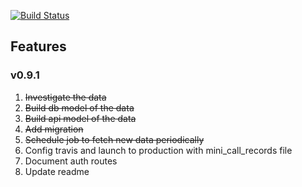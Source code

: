 [![Build Status](https://travis-ci.org/arn95/Bmore911API.svg?branch=master)](https://travis-ci.org/arn95/Bmore911API)


## Features

### v0.9.1

1. ~~Investigate the data~~
2. ~~Build db model of the data~~
3. ~~Build api model of the data~~
4. ~~Add migration~~
5. ~~Schedule job to fetch new data periodically~~
6. Config travis and launch to production with mini_call_records file
7. Document auth routes
8. Update readme